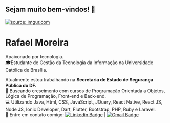 ## Sejam muito bem-vindos! 👋 
<a href="https://imgur.com/E5lx2sH"><img src="https://i.imgur.com/E5lx2sH.jpg" title="source: imgur.com" /></a>

# Rafael Moreira

Apaixonado por tecnologia.
<br/>🎓Estudante de Gestão da Tecnologia da Informação na Universidade Católica de Brasília.

 Atualmente estou trabalhando na **Secretaria de Estado de Segurança Pública do DF.**
 <br/> 🚀 Buscando crescimento com cursos de Programação Orientada a Objetos, Lógica de Programação, Front-end e Back-end. 
 <br/> 💻 Utilizando Java, Html, CSS, JavaScript, JQuery, React Native, React JS, Node JS, Ionic Developer, Dart, Flutter, Bootstrap, PHP, Ruby e Laravel.
 <br/> 📧 Entre em contato comigo: [![Linkedin Badge](https://img.shields.io/badge/-RafaelMoreira-blue?style=flat-square&logo=Linkedin&logoColor=white&link=https://www.linkedin.com/in/rafael-moreira-ti/)](https://www.linkedin.com/in/rafael-moreira-ti/) 
| 
[![Gmail Badge](https://img.shields.io/badge/-rafaeltimoreirass@gmail.com-c14438?style=flat-square&logo=Gmail&logoColor=white&link=mailto:rafaeltimoreirass@gmail.com)](mailto:rafaeltimoreirass@gmail.com)
